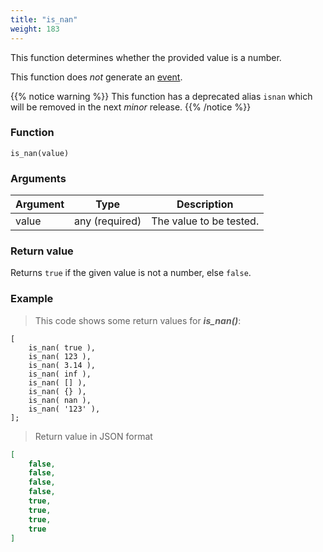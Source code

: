 ```yaml
---
title: "is_nan"
weight: 183
---
```


This function determines whether the provided value is a number.

This function does *not* generate an [event](../../overview/events).

{{% notice warning %}}
This function has a deprecated alias `isnan` which will be removed in the next *minor* release.
{{% /notice %}}

### Function

`is_nan(value)`

### Arguments

Argument | Type | Description
-------- | ---- | -----------
value | any (required) | The value to be tested.

### Return value

Returns `true` if the given value is not a number, else `false`.

### Example

> This code shows some return values for ***is_nan()***:

```thingsdb,json_response
[
    is_nan( true ),
    is_nan( 123 ),
    is_nan( 3.14 ),
    is_nan( inf ),
    is_nan( [] ),
    is_nan( {} ),
    is_nan( nan ),
    is_nan( '123' ),
];
```

> Return value in JSON format

```json
[
    false,
    false,
    false,
    false,
    true,
    true,
    true,
    true
]
```
